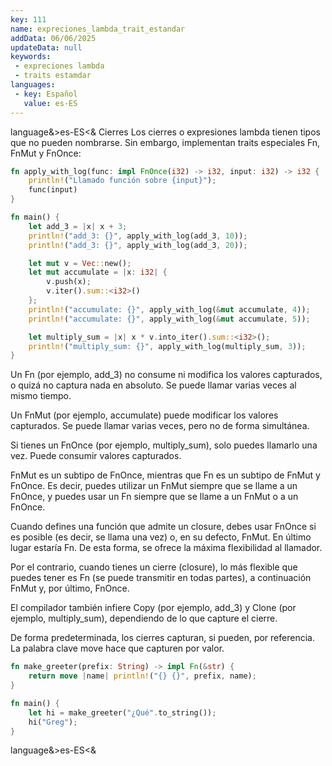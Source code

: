 ```yaml
---
key: 111
name: expreciones_lambda_trait_estandar
addData: 06/06/2025
updateData: null
keywords: 
 - expreciones lambda
 - traits estamdar
languages:
 - key: Español
   value: es-ES
---
```

language&>es-ES<&
Cierres
Los cierres o expresiones lambda tienen tipos que no pueden nombrarse. Sin embargo, implementan traits especiales Fn, FnMut y FnOnce:

```rust
fn apply_with_log(func: impl FnOnce(i32) -> i32, input: i32) -> i32 {
    println!("Llamado función sobre {input}");
    func(input)
}

fn main() {
    let add_3 = |x| x + 3;
    println!("add_3: {}", apply_with_log(add_3, 10));
    println!("add_3: {}", apply_with_log(add_3, 20));

    let mut v = Vec::new();
    let mut accumulate = |x: i32| {
        v.push(x);
        v.iter().sum::<i32>()
    };
    println!("accumulate: {}", apply_with_log(&mut accumulate, 4));
    println!("accumulate: {}", apply_with_log(&mut accumulate, 5));

    let multiply_sum = |x| x * v.into_iter().sum::<i32>();
    println!("multiply_sum: {}", apply_with_log(multiply_sum, 3));
}
```
Un Fn (por ejemplo, add_3) no consume ni modifica los valores capturados, o quizá no captura nada en absoluto. Se puede llamar varias veces al mismo tiempo.

Un FnMut (por ejemplo, accumulate) puede modificar los valores capturados. Se puede llamar varias veces, pero no de forma simultánea.

Si tienes un FnOnce (por ejemplo, multiply_sum), solo puedes llamarlo una vez. Puede consumir valores capturados.

FnMut es un subtipo de FnOnce, mientras que Fn es un subtipo de FnMut y FnOnce. Es decir, puedes utilizar un FnMut siempre que se llame a un FnOnce, y puedes usar un Fn siempre que se llame a un FnMut o a un FnOnce.

Cuando defines una función que admite un closure, debes usar FnOnce si es posible (es decir, se llama una vez) o, en su defecto, FnMut. En último lugar estaría Fn. De esta forma, se ofrece la máxima flexibilidad al llamador.

Por el contrario, cuando tienes un cierre (closure), lo más flexible que puedes tener es Fn (se puede transmitir en todas partes), a continuación FnMut y, por último, FnOnce.

El compilador también infiere Copy (por ejemplo, add_3) y Clone (por ejemplo, multiply_sum), dependiendo de lo que capture el cierre.

De forma predeterminada, los cierres capturan, si pueden, por referencia. La palabra clave move hace que capturen por valor.

```rust
fn make_greeter(prefix: String) -> impl Fn(&str) {
    return move |name| println!("{} {}", prefix, name);
}

fn main() {
    let hi = make_greeter("¿Qué".to_string());
    hi("Greg");
}
```

language&>es-ES<&